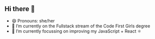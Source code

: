 ## Hi there 👋

- 😄 Pronouns: she/her
- 🔭 I’m currently on the Fullstack stream of the Code First Girls degree 
- 🌱 I’m currently focussing on improving my JavaScript + React ⚛️

<!--
**catconqs/catconqs** is a ✨ _special_ ✨ repository because its `README.md` (this file) appears on your GitHub profile.

Here are some ideas to get you started:


- 👯 I’m looking to collaborate on ...
- 🤔 I’m looking for help with ...
- 💬 Ask me about ...
- 📫 How to reach me: ...

- ⚡ Fun fact: ...
-->
